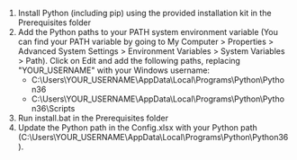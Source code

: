 1. Install Python (including pip) using the provided installation kit in the Prerequisites folder
2. Add the Python paths to your PATH system environment variable (You can find your PATH variable by going to My Computer > Properties > Advanced System Settings > Environment Variables > System Variables > Path). Click on Edit and add the following paths, replacing "YOUR_USERNAME" with your Windows username:
    - C:\Users\YOUR_USERNAME\AppData\Local\Programs\Python\Python36
    - C:\Users\YOUR_USERNAME\AppData\Local\Programs\Python\Python36\Scripts
3. Run install.bat in the Prerequisites folder
4. Update the Python path in the Config.xlsx with your Python path (C:\Users\YOUR_USERNAME\AppData\Local\Programs\Python\Python36).
